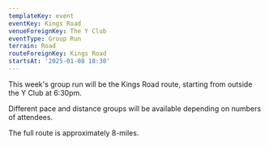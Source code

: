```yaml
---
templateKey: event
eventKey: Kings Road
venueForeignKey: The Y Club
eventType: Group Run
terrain: Road
routeForeignKey: Kings Road
startsAt: '2025-01-08 18:30'
---
```

This week's group run will be the Kings Road route,
starting from outside the Y Club at 6:30pm.

Different pace and distance groups will be available depending on
numbers of attendees.

The full route is approximately 8-miles.
